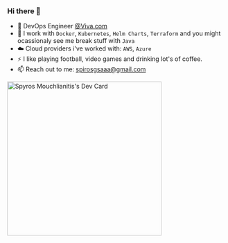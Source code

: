 ### Hi there 👋

* 🏢 DevOps Engineer [@Viva.com](https://github.com/VivaWallet)
* 🔭 I work with ``Docker``, ``Kubernetes``, ``Helm Charts``, ``Terraform`` and you might ocassionaly see me break stuff with ``Java``
* ☁️ Cloud providers i've worked with: ``AWS``, ``Azure``
* ⚡️ I like playing football, video games and drinking lot's of coffee.
* 📫 Reach out to me: [spirosgsaaa@gmail.com](spirosgsaaa@gmail.com)

<a href="https://app.daily.dev/smouchlianitis"><img src="https://api.daily.dev/devcards/v2/Nzq2mSz3NrqwTsqWw9f6c.png?r=8qw&type=default" width="356" alt="Spyros Mouchlianitis's Dev Card"/></a>
